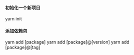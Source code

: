 #### 初始化一个新项目
yarn init
#### 添加依赖包
yarn add [package]
yarn add [package]@[version]
yarn add [package]@[tag]
